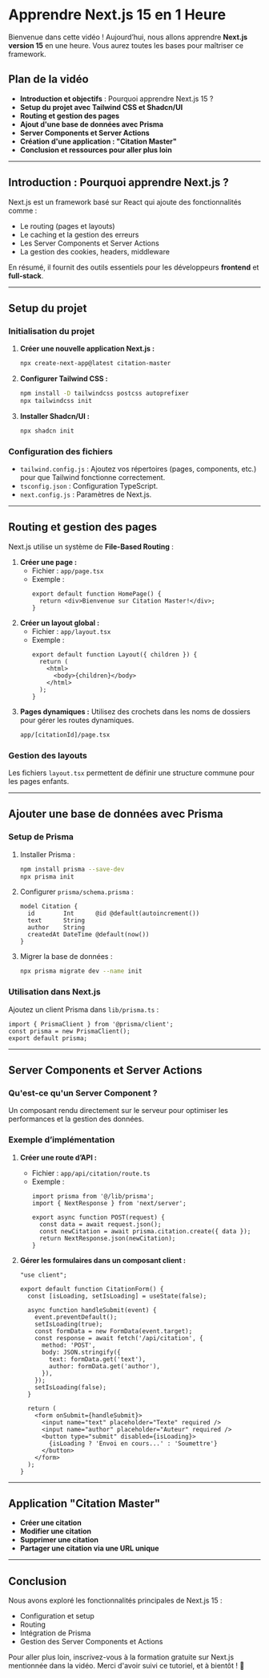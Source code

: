 # Apprendre Next.js 15 en 1 Heure

Bienvenue dans cette vidéo ! Aujourd’hui, nous allons apprendre **Next.js version 15** en une heure. Vous aurez toutes les bases pour maîtriser ce framework.

## Plan de la vidéo

- **Introduction et objectifs** : Pourquoi apprendre Next.js 15 ?
- **Setup du projet avec Tailwind CSS et Shadcn/UI**
- **Routing et gestion des pages**
- **Ajout d'une base de données avec Prisma**
- **Server Components et Server Actions**
- **Création d'une application : "Citation Master"**
- **Conclusion et ressources pour aller plus loin**

---

## Introduction : Pourquoi apprendre Next.js ?

Next.js est un framework basé sur React qui ajoute des fonctionnalités comme :
- Le routing (pages et layouts)
- Le caching et la gestion des erreurs
- Les Server Components et Server Actions
- La gestion des cookies, headers, middleware

En résumé, il fournit des outils essentiels pour les développeurs **frontend** et **full-stack**.

---

## Setup du projet

### Initialisation du projet

1. **Créer une nouvelle application Next.js :**
   ```bash
   npx create-next-app@latest citation-master
   ```
2. **Configurer Tailwind CSS :**
   ```bash
   npm install -D tailwindcss postcss autoprefixer
   npx tailwindcss init
   ```
3. **Installer Shadcn/UI :**
   ```bash
   npx shadcn init
   ```

### Configuration des fichiers
- `tailwind.config.js` : Ajoutez vos répertoires (pages, components, etc.) pour que Tailwind fonctionne correctement.
- `tsconfig.json` : Configuration TypeScript.
- `next.config.js` : Paramètres de Next.js.

---

## Routing et gestion des pages

Next.js utilise un système de **File-Based Routing** :

1. **Créer une page :**
   - Fichier : `app/page.tsx`
   - Exemple :
     ```tsx
     export default function HomePage() {
       return <div>Bienvenue sur Citation Master!</div>;
     }
     ```
2. **Créer un layout global :**
   - Fichier : `app/layout.tsx`
   - Exemple :
     ```tsx
     export default function Layout({ children }) {
       return (
         <html>
           <body>{children}</body>
         </html>
       );
     }
     ```
3. **Pages dynamiques :** Utilisez des crochets dans les noms de dossiers pour gérer les routes dynamiques.
   ```bash
   app/[citationId]/page.tsx
   ```

### Gestion des layouts
Les fichiers `layout.tsx` permettent de définir une structure commune pour les pages enfants.

---

## Ajouter une base de données avec Prisma

### Setup de Prisma

1. Installer Prisma :
   ```bash
   npm install prisma --save-dev
   npx prisma init
   ```
2. Configurer `prisma/schema.prisma` :
   ```prisma
   model Citation {
     id        Int      @id @default(autoincrement())
     text      String
     author    String
     createdAt DateTime @default(now())
   }
   ```
3. Migrer la base de données :
   ```bash
   npx prisma migrate dev --name init
   ```

### Utilisation dans Next.js
Ajoutez un client Prisma dans `lib/prisma.ts` :
```tsx
import { PrismaClient } from '@prisma/client';
const prisma = new PrismaClient();
export default prisma;
```

---

## Server Components et Server Actions

### Qu'est-ce qu'un Server Component ?
Un composant rendu directement sur le serveur pour optimiser les performances et la gestion des données.

### Exemple d’implémentation
1. **Créer une route d’API :**
   - Fichier : `app/api/citation/route.ts`
   - Exemple :
     ```tsx
     import prisma from '@/lib/prisma';
     import { NextResponse } from 'next/server';

     export async function POST(request) {
       const data = await request.json();
       const newCitation = await prisma.citation.create({ data });
       return NextResponse.json(newCitation);
     }
     ```

2. **Gérer les formulaires dans un composant client :**
   ```tsx
   "use client";

   export default function CitationForm() {
     const [isLoading, setIsLoading] = useState(false);

     async function handleSubmit(event) {
       event.preventDefault();
       setIsLoading(true);
       const formData = new FormData(event.target);
       const response = await fetch('/api/citation', {
         method: 'POST',
         body: JSON.stringify({
           text: formData.get('text'),
           author: formData.get('author'),
         }),
       });
       setIsLoading(false);
     }

     return (
       <form onSubmit={handleSubmit}>
         <input name="text" placeholder="Texte" required />
         <input name="author" placeholder="Auteur" required />
         <button type="submit" disabled={isLoading}>
           {isLoading ? 'Envoi en cours...' : 'Soumettre'}
         </button>
       </form>
     );
   }
   ```

---

## Application "Citation Master"

- **Créer une citation**
- **Modifier une citation**
- **Supprimer une citation**
- **Partager une citation via une URL unique**

---

## Conclusion

Nous avons exploré les fonctionnalités principales de Next.js 15 :
- Configuration et setup
- Routing
- Intégration de Prisma
- Gestion des Server Components et Actions

Pour aller plus loin, inscrivez-vous à la formation gratuite sur Next.js mentionnée dans la vidéo. Merci d'avoir suivi ce tutoriel, et à bientôt ! 🎉

